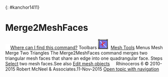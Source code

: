 ---
---

{: #kanchor1411}
# Merge2MeshFaces
 [![images/transparent.gif](images/transparent.gif)Where can I find this command?](javascript:void(0);) Toolbars
![images/merge2meshfaces.png](images/merge2meshfaces.png) [Mesh Tools](mesh-tools-toolbar.html) 
Menus
Mesh
Merge Two Triangles
The Merge2MeshFaces command merges two triangular mesh faces that share an edge into one quadrangular face.
Steps
 [Select](select-objects.html) two mesh faces.See also
 [Edit mesh objects](sak-meshtools.html) 
&#160;
&#160;
Rhinoceros 6 © 2010-2015 Robert McNeel &amp; Associates.11-Nov-2015
 [Open topic with navigation](merge2meshfaces.html) 

